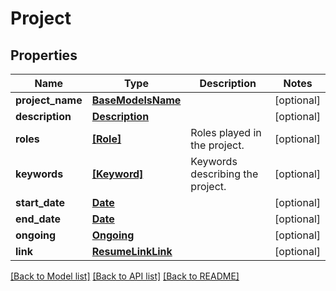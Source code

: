 # Project


## Properties
Name | Type | Description | Notes
------------ | ------------- | ------------- | -------------
**project_name** | [**BaseModelsName**](BaseModelsName.md) |  | [optional] 
**description** | [**Description**](Description.md) |  | [optional] 
**roles** | [**[Role]**](Role.md) | Roles played in the project. | [optional] 
**keywords** | [**[Keyword]**](Keyword.md) | Keywords describing the project. | [optional] 
**start_date** | [**Date**](Date.md) |  | [optional] 
**end_date** | [**Date**](Date.md) |  | [optional] 
**ongoing** | [**Ongoing**](Ongoing.md) |  | [optional] 
**link** | [**ResumeLinkLink**](ResumeLinkLink.md) |  | [optional] 

[[Back to Model list]](../README.md#documentation-for-models) [[Back to API list]](../README.md#documentation-for-api-endpoints) [[Back to README]](../README.md)


